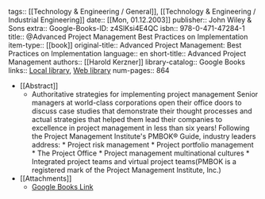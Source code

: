 tags:: [[Technology & Engineering / General]], [[Technology & Engineering / Industrial Engineering]]
date:: [[Mon, 01.12.2003]]
publisher:: John Wiley & Sons
extra:: Google-Books-ID: z4SlKsi4E4QC
isbn:: 978-0-471-47284-1
title:: @Advanced Project Management Best Practices on Implementation
item-type:: [[book]]
original-title:: Advanced Project Management: Best Practices on Implementation
language:: en
short-title:: Advanced Project Management
authors:: [[Harold Kerzner]]
library-catalog:: Google Books
links:: [Local library](zotero://select/library/items/B2HRG9Z5), [Web library](https://www.zotero.org/users/6520516/items/B2HRG9Z5)
num-pages:: 864

- [[Abstract]]
	- Authoritative strategies for implementing project management Senior managers at world-class corporations open their office doors to discuss case studies that demonstrate their thought processes and actual strategies that helped them lead their companies to excellence in project management in less than six years! Following the Project Management Institute's PMBOK® Guide, industry leaders address: * Project risk management * Project portfolio management * The Project Office * Project management multinational cultures * Integrated project teams and virtual project teams(PMBOK is a registered mark of the Project Management Institute, Inc.)
- [[Attachments]]
	- [Google Books Link](https://books.google.ru/books?id=z4SlKsi4E4QC)
